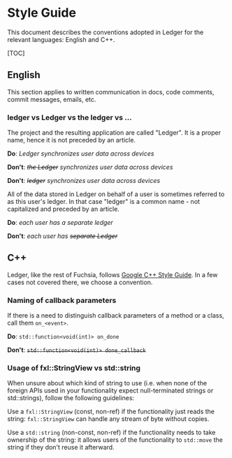 # Style Guide

This document describes the conventions adopted in Ledger for the relevant
languages: English and C++.

[TOC]

## English

This section applies to written communication in docs, code comments, commit
messages, emails, etc.

### ledger vs Ledger vs the ledger vs ...

The project and the resulting application are called "Ledger". It is a proper
name, hence it is not preceded by an article.

**Do**: *Ledger synchronizes user data across devices*

**Don't**: *~~the Ledger~~ synchronizes user data across devices*

**Don't**: *~~ledger~~ synchronizes user data across devices*

All of the data stored in Ledger on behalf of a user is sometimes referred to as
this user's ledger. In that case "ledger" is a common name - not capitalized and
preceded by an article.

**Do**: *each user has a separate ledger*

**Don't**: *each user has ~~separate Ledger~~*

## C++

Ledger, like the rest of Fuchsia, follows [Google C++ Style Guide]. In a few
cases not covered there, we choose a convention.

### Naming of callback parameters

If there is a need to distinguish callback parameters of a method or a class,
call them `on_<event>`.

**Do**: `std::function<void(int)> on_done`

**Don't**: ~~`std::function<void(int)> done_callback`~~

### Usage of fxl::StringView vs std::string

When unsure about which kind of string to use (i.e. when none of the foreign
APIs used in your functionality expect null-terminated strings or std::strings),
follow the following guidelines:

Use a `fxl::StringView` (const, non-ref) if the functionality just reads the
string: `fxl::StringView` can handle any stream of byte without copies.

Use a `std::string` (non-const, non-ref) if the functionality needs to take
ownership of the string: it allows users of the functionality to `std::move`
the string if they don't reuse it afterward.

[Google C++ Style Guide]: https://github.com/google/googletes://github.com/google/googletest
